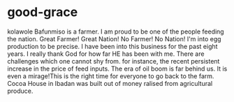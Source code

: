 # good-grace
kolawole Bafunmiso is a farmer. I am proud to be one of the people feeding the nation. Great Farmer! Great Nation! No Farmer! No Nation!
I'm into egg production to be precise. I have been into this business for the past eight years. I really thank God for how far HE has been with me. There are challenges which one cannot shy from. for instance, the recent persistent increase in the price of feed inputs.
The era of oil boom is far behind us. It is even a mirage!This is the right time for everyone to go back to the farm. Cocoa House in Ibadan was built out of money ralised from agricultural produce. 
